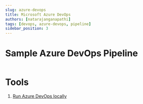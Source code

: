 ```yaml
---
slug: azure-devops
title: Microsoft Azure DevOps
authors: [natarajanganapathi]
tags: [devops, azure-devops, pipeline]
sidebar_position: 3
---
```


# Sample Azure DevOps Pipeline

```yml

```


# Tools
1. [Run Azure DevOps locally](https://github.com/microsoft/tfs-cli)